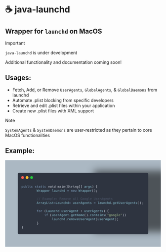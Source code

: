 # ☕ java-launchd 
## Wrapper for `launchd` on MacOS

> [!IMPORTANT]
> `java-launchd` is under development
> 
> Additional functionality and documentation coming soon!

## Usages:
- Fetch, Add, or Remove `UserAgents`, `GlobalAgents`, & `GlobalDaemons` from launchd
- Automate .plist blocking from specific developers
- Retrieve and edit .plist files within your application
- Create new .plist files with XML support
  
> [!NOTE]
> `SystemAgents` & `SystemDaemons` are user-restricted as they pertain to core MacOS functionalities

## Example:
![Example](https://github.com/csairlie/java-launchd/blob/main/docs/example.png)
